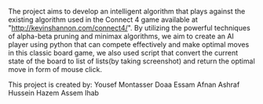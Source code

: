 The project aims to develop an intelligent algorithm that plays against the existing algorithm used in the Connect 4 game available at "http://kevinshannon.com/connect4/". By utilizing the powerful techniques of alpha-beta pruning and minimax algorithms, we aim to create an AI player using python that can compete effectively and make optimal moves in this classic board game, we also used script that convert the current state of the board to list of lists(by taking screenshot) and return the optimal move in form of mouse click.

This project is created by:
Yousef Montasser
Doaa Essam
Afnan Ashraf
Hussein Hazem
Assem Ihab
